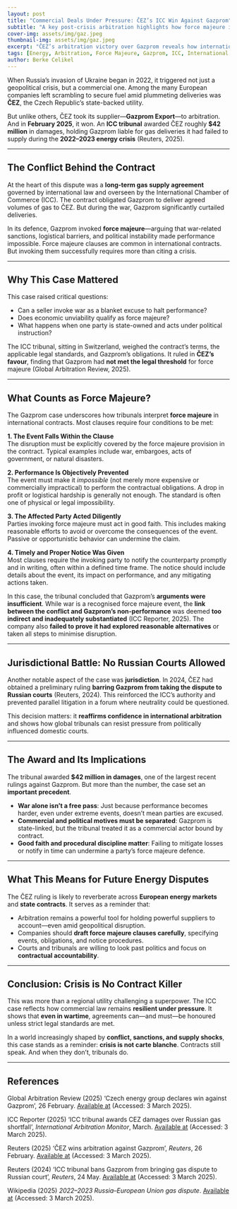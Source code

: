 ```yaml
---
layout: post
title: "Commercial Deals Under Pressure: ČEZ’s ICC Win Against Gazprom"
subtitle: "A key post-crisis arbitration highlights how force majeure is tested under international law"
cover-img: assets/img/gaz.jpeg
thumbnail-img: assets/img/gaz.jpeg
excerpt: "ČEZ’s arbitration victory over Gazprom reveals how international tribunals handle war-related supply disruptions. Here's what this high-profile case means for contract law, force majeure, and future energy disputes."
tags: [Energy, Arbitration, Force Majeure, Gazprom, ICC, International Law]
author: Berke Celikel
---
```


When Russia’s invasion of Ukraine began in 2022, it triggered not just a geopolitical crisis, but a commercial one. Among the many European companies left scrambling to secure fuel amid plummeting deliveries was **ČEZ**, the Czech Republic’s state-backed utility.

But unlike others, ČEZ took its supplier—**Gazprom Export**—to arbitration. And in **February 2025**, it won. An **ICC tribunal** awarded ČEZ roughly **$42 million** in damages, holding Gazprom liable for gas deliveries it had failed to supply during the **2022–2023 energy crisis** (Reuters, 2025).

---

## The Conflict Behind the Contract

At the heart of this dispute was a **long-term gas supply agreement** governed by international law and overseen by the International Chamber of Commerce (ICC). The contract obligated Gazprom to deliver agreed volumes of gas to ČEZ. But during the war, Gazprom significantly curtailed deliveries.

In its defence, Gazprom invoked **force majeure**—arguing that war-related sanctions, logistical barriers, and political instability made performance impossible. Force majeure clauses are common in international contracts. But invoking them successfully requires more than citing a crisis.

---

## Why This Case Mattered

This case raised critical questions:

- Can a seller invoke war as a blanket excuse to halt performance?
- Does economic unviability qualify as force majeure?
- What happens when one party is state-owned and acts under political instruction?

The ICC tribunal, sitting in Switzerland, weighed the contract’s terms, the applicable legal standards, and Gazprom’s obligations. It ruled in **ČEZ’s favour**, finding that Gazprom had **not met the legal threshold** for force majeure (Global Arbitration Review, 2025).

---

## What Counts as Force Majeure?

The Gazprom case underscores how tribunals interpret **force majeure** in international contracts. Most clauses require four conditions to be met:

**1. The Event Falls Within the Clause**  
The disruption must be explicitly covered by the force majeure provision in the contract. Typical examples include war, embargoes, acts of government, or natural disasters. 

**2. Performance Is Objectively Prevented**  
The event must make it *impossible* (not merely more expensive or commercially impractical) to perform the contractual obligations. A drop in profit or logistical hardship is generally not enough. The standard is often one of physical or legal impossibility.

**3. The Affected Party Acted Diligently**  
Parties invoking force majeure must act in good faith. This includes making reasonable efforts to avoid or overcome the consequences of the event. Passive or opportunistic behavior can undermine the claim.

**4. Timely and Proper Notice Was Given**  
Most clauses require the invoking party to notify the counterparty promptly and in writing, often within a defined time frame. The notice should include details about the event, its impact on performance, and any mitigating actions taken.

In this case, the tribunal concluded that Gazprom’s **arguments were insufficient**. While war is a recognised force majeure event, the **link between the conflict and Gazprom’s non-performance** was deemed **too indirect and inadequately substantiated** (ICC Reporter, 2025). The company also **failed to prove it had explored reasonable alternatives** or taken all steps to minimise disruption.

---

## Jurisdictional Battle: No Russian Courts Allowed

Another notable aspect of the case was **jurisdiction**. In 2024, ČEZ had obtained a preliminary ruling **barring Gazprom from taking the dispute to Russian courts** (Reuters, 2024). This reinforced the ICC’s authority and prevented parallel litigation in a forum where neutrality could be questioned.

This decision matters: it **reaffirms confidence in international arbitration** and shows how global tribunals can resist pressure from politically influenced domestic courts.

---

## The Award and Its Implications

The tribunal awarded **$42 million in damages**, one of the largest recent rulings against Gazprom. But more than the number, the case set an **important precedent**.

- **War alone isn’t a free pass**: Just because performance becomes harder, even under extreme events, doesn’t mean parties are excused.
- **Commercial and political motives must be separated**: Gazprom is state-linked, but the tribunal treated it as a commercial actor bound by contract.
- **Good faith and procedural discipline matter**: Failing to mitigate losses or notify in time can undermine a party’s force majeure defence.

---

## What This Means for Future Energy Disputes

The ČEZ ruling is likely to reverberate across **European energy markets** and **state contracts**. It serves as a reminder that:

- Arbitration remains a powerful tool for holding powerful suppliers to account—even amid geopolitical disruption.
- Companies should **draft force majeure clauses carefully**, specifying events, obligations, and notice procedures.
- Courts and tribunals are willing to look past politics and focus on **contractual accountability**.

---

## Conclusion: Crisis is No Contract Killer

This was more than a regional utility challenging a superpower. The ICC case reflects how commercial law remains **resilient under pressure**. It shows that **even in wartime**, agreements can—and must—be honoured unless strict legal standards are met.

In a world increasingly shaped by **conflict, sanctions, and supply shocks**, this case stands as a reminder: **crisis is not carte blanche**. Contracts still speak. And when they don’t, tribunals do.

---

## References

Global Arbitration Review (2025) ‘Czech energy group declares win against Gazprom’, 26 February. [Available at](https://globalarbitrationreview.com/article/czech-energy-group-declares-win-against-gazprom) (Accessed: 3 March 2025).

ICC Reporter (2025) ‘ICC tribunal awards CEZ damages over Russian gas shortfall’, *International Arbitration Monitor*, March. [Available at](https://arbitrationmonitor.com/gazprom-suffers-major-arbitration-loss-at-the-icc/) (Accessed: 3 March 2025).

Reuters (2025) ‘ČEZ wins arbitration against Gazprom’, *Reuters*, 26 February. [Available at](https://www.reuters.com/business/energy/cez-wins-arbitration-against-gazprom-2025-02-26/) (Accessed: 3 March 2025).

Reuters (2024) ‘ICC tribunal bans Gazprom from bringing gas dispute to Russian court’, *Reuters*, 24 May. [Available at](https://www.reuters.com/business/energy/cez-icc-tribunal-bans-gazprom-placing-gas-dispute-russian-court-2024-05-24/) (Accessed: 3 March 2025).

Wikipedia (2025) *2022–2023 Russia–European Union gas dispute*. [Available at](https://en.wikipedia.org/wiki/2022–2023_Russia–European_Union_gas_dispute) (Accessed: 3 March 2025).
